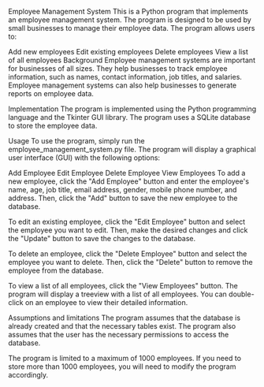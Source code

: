 Employee Management System
This is a Python program that implements an employee management system. The program is designed to be used by small businesses to manage their employee data. The program allows users to:

Add new employees
Edit existing employees
Delete employees
View a list of all employees
Background
Employee management systems are important for businesses of all sizes. They help businesses to track employee information, such as names, contact information, job titles, and salaries. Employee management systems can also help businesses to generate reports on employee data.

Implementation
The program is implemented using the Python programming language and the Tkinter GUI library. The program uses a SQLite database to store the employee data.

Usage
To use the program, simply run the employee_management_system.py file. The program will display a graphical user interface (GUI) with the following options:

Add Employee
Edit Employee
Delete Employee
View Employees
To add a new employee, click the "Add Employee" button and enter the employee's name, age, job title, email address, gender, mobile phone number, and address. Then, click the "Add" button to save the new employee to the database.

To edit an existing employee, click the "Edit Employee" button and select the employee you want to edit. Then, make the desired changes and click the "Update" button to save the changes to the database.

To delete an employee, click the "Delete Employee" button and select the employee you want to delete. Then, click the "Delete" button to remove the employee from the database.

To view a list of all employees, click the "View Employees" button. The program will display a treeview with a list of all employees. You can double-click on an employee to view their detailed information.

Assumptions and limitations
The program assumes that the database is already created and that the necessary tables exist. The program also assumes that the user has the necessary permissions to access the database.

The program is limited to a maximum of 1000 employees. If you need to store more than 1000 employees, you will need to modify the program accordingly.
